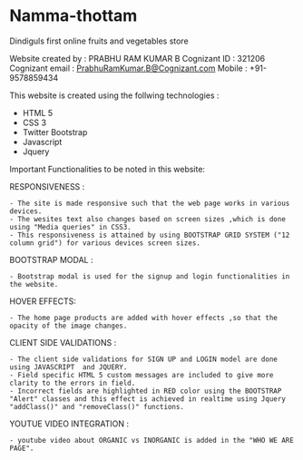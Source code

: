 # Namma-thottam
Dindiguls first online fruits and vegetables store

Website created by 		: PRABHU RAM KUMAR B
Cognizant ID 			: 321206
Cognizant email 		: PrabhuRamKumar.B@Cognizant.com
Mobile 					: +91-9578859434

This website is created using the follwing technologies :

- HTML 5
- CSS 3
- Twitter Bootstrap
- Javascript
- Jquery

Important Functionalities to be noted in this website:

RESPONSIVENESS :

	- The site is made responsive such that the web page works in various devices.
	- The wesites text also changes based on screen sizes ,which is done using "Media queries" in CSS3.
	- This responsiveness is attained by using BOOTSTRAP GRID SYSTEM ("12 column grid") for various devices screen sizes.

BOOTSTRAP MODAL :

	- Bootstrap modal is used for the signup and login functionalities in the website.

HOVER EFFECTS:

	- The home page products are added with hover effects ,so that the opacity of the image changes.

CLIENT SIDE VALIDATIONS :

	- The client side validations for SIGN UP and LOGIN model are done using JAVASCRIPT  and JQUERY.
	- Field specific HTML 5 custom messages are included to give more clarity to the errors in field.
	- Incorrect fields are highlighted in RED color using the BOOTSTRAP "Alert" classes and this effect is achieved in realtime using Jquery "addClass()" and "removeClass()" functions.
	
YOUTUE VIDEO INTEGRATION  :

	- youtube video about ORGANIC vs INORGANIC is added in the "WHO WE ARE PAGE".
